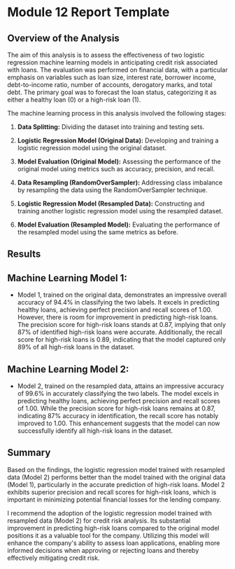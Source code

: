 # Module 12 Report Template

## Overview of the Analysis
The aim of this analysis is to assess the effectiveness of two logistic regression machine learning models in anticipating credit risk associated with loans. The evaluation was performed on financial data, with a particular emphasis on variables such as loan size, interest rate, borrower income, debt-to-income ratio, number of accounts, derogatory marks, and total debt. The primary goal was to forecast the loan status, categorizing it as either a healthy loan (0) or a high-risk loan (1).

The machine learning process in this analysis involved the following stages:

1. **Data Splitting:**
   Dividing the dataset into training and testing sets.

2. **Logistic Regression Model (Original Data):**
   Developing and training a logistic regression model using the original dataset.

3. **Model Evaluation (Original Model):**
   Assessing the performance of the original model using metrics such as accuracy, precision, and recall.

4. **Data Resampling (RandomOverSampler):**
   Addressing class imbalance by resampling the data using the RandomOverSampler technique.

5. **Logistic Regression Model (Resampled Data):**
   Constructing and training another logistic regression model using the resampled dataset.

6. **Model Evaluation (Resampled Model):**
   Evaluating the performance of the resampled model using the same metrics as before.

## Results

 ## Machine Learning Model 1:

 * Model 1, trained on the original data, demonstrates an impressive overall accuracy of 94.4% in classifying the two labels. It excels in predicting healthy loans, achieving perfect precision and recall scores of 1.00. However, there is room for improvement in predicting high-risk loans. The precision score for high-risk loans stands at 0.87, implying that only 87% of identified high-risk loans were accurate. Additionally, the recall score for high-risk loans is 0.89, indicating that the model captured only 89% of all high-risk loans in the dataset.

## Machine Learning Model 2:

  * Model 2, trained on the resampled data, attains an impressive accuracy of 99.6% in accurately classifying the two labels. The model excels in predicting healthy loans, achieving perfect precision and recall scores of 1.00. While the precision score for high-risk loans remains at 0.87, indicating 87% accuracy in identification, the recall score has notably improved to 1.00. This enhancement suggests that the model can now successfully identify all high-risk loans in the dataset.

## Summary

Based on the findings, the logistic regression model trained with resampled data (Model 2) performs better than the model trained with the original data (Model 1), particularly in the accurate prediction of high-risk loans. Model 2 exhibits superior precision and recall scores for high-risk loans, which is important in minimizing potential financial losses for the lending company.

I recommend the adoption of the logistic regression model trained with resampled data (Model 2) for credit risk analysis. Its substantial improvement in predicting high-risk loans compared to the original model positions it as a valuable tool for the company. Utilizing this model will enhance the company's ability to assess loan applications, enabling more informed decisions when approving or rejecting loans and thereby effectively mitigating credit risk.
